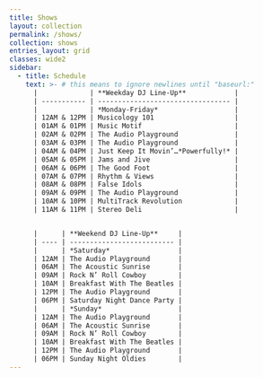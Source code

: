 ```yaml
---
title: Shows
layout: collection
permalink: /shows/
collection: shows
entries_layout: grid
classes: wide2
sidebar: 
  - title: Schedule
    text: >- # this means to ignore newlines until "baseurl:"
      |             | **Weekday DJ Line-Up**            |
      | ----------- | --------------------------------- |
      |             | *Monday-Friday*                   |
      | 12AM & 12PM | Musicology 101                    |
      | 01AM & 01PM | Music Motif                       |
      | 02AM & 02PM | The Audio Playground              |
      | 03AM & 03PM | The Audio Playground              |
      | 04AM & 04PM | Just Keep It Movin’…*Powerfully!* |
      | 05AM & 05PM | Jams and Jive                     |
      | 06AM & 06PM | The Good Foot                     |
      | 07AM & 07PM | Rhythm & Views                    |
      | 08AM & 08PM | False Idols                       |
      | 09AM & 09PM | The Audio Playground              |
      | 10AM & 10PM | MultiTrack Revolution             |
      | 11AM & 11PM | Stereo Deli                       |


      |      | **Weekend DJ Line-Up**     |
      | ---- | -------------------------- |
      |      | *Saturday*                 |
      | 12AM | The Audio Playground       |
      | 06AM | The Acoustic Sunrise       |
      | 09AM | Rock N’ Roll Cowboy        |
      | 10AM | Breakfast With The Beatles |
      | 12PM | The Audio Playground       |
      | 06PM | Saturday Night Dance Party |
      |      | *Sunday*                   |
      | 12AM | The Audio Playground       |
      | 06AM | The Acoustic Sunrise       |
      | 09AM | Rock N’ Roll Cowboy        |
      | 10AM | Breakfast With The Beatles |
      | 12PM | The Audio Playground       |
      | 06PM | Sunday Night Oldies        |
---
```

